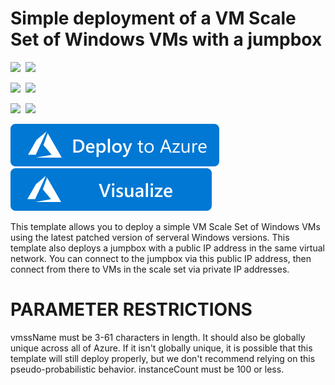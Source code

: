 # Simple deployment of a VM Scale Set of Windows VMs with a jumpbox

<IMG SRC="https://azurequickstartsservice.blob.core.windows.net/badges/201-vmss-windows-jumpbox/PublicLastTestDate.svg" />&nbsp;
<IMG SRC="https://azurequickstartsservice.blob.core.windows.net/badges/201-vmss-windows-jumpbox/PublicDeployment.svg" />&nbsp;

<IMG SRC="https://azurequickstartsservice.blob.core.windows.net/badges/201-vmss-windows-jumpbox/FairfaxLastTestDate.svg" />&nbsp;
<IMG SRC="https://azurequickstartsservice.blob.core.windows.net/badges/201-vmss-windows-jumpbox/FairfaxDeployment.svg" />&nbsp;

<IMG SRC="https://azurequickstartsservice.blob.core.windows.net/badges/201-vmss-windows-jumpbox/BestPracticeResult.svg" />&nbsp;
<IMG SRC="https://azurequickstartsservice.blob.core.windows.net/badges/201-vmss-windows-jumpbox/CredScanResult.svg" />&nbsp;

<a href="https://portal.azure.com/#create/Microsoft.Template/uri/https%3A%2F%2Fraw.githubusercontent.com%2FAzure%2Fazure-quickstart-templates%2Fmaster%2F201-vmss-windows-jumpbox%2Fazuredeploy.json" target="_blank">
    <img src="https://raw.githubusercontent.com/Azure/azure-quickstart-templates/master/1-CONTRIBUTION-GUIDE/images/deploytoazure.svg?sanitize=true"/>
</a>
<a href="http://armviz.io/#/?load=https%3A%2F%2Fraw.githubusercontent.com%2FAzure%2Fazure-quickstart-templates%2Fmaster%2F201-vmss-windows-jumpbox%2Fazuredeploy.json" target="_blank">
    <img src="https://raw.githubusercontent.com/Azure/azure-quickstart-templates/master/1-CONTRIBUTION-GUIDE/images/visualizebutton.svg?sanitize=true"/>
</a>

This template allows you to deploy a simple VM Scale Set of Windows VMs using the latest patched version of serveral Windows versions. This template also deploys a jumpbox with a public IP address in the same virtual network. You can connect to the jumpbox via this public IP address, then connect from there to VMs in the scale set via private IP addresses.

PARAMETER RESTRICTIONS
======================

vmssName must be 3-61 characters in length. It should also be globally unique across all of Azure. If it isn't globally unique, it is possible that this template will still deploy properly, but we don't recommend relying on this pseudo-probabilistic behavior.
instanceCount must be 100 or less.

